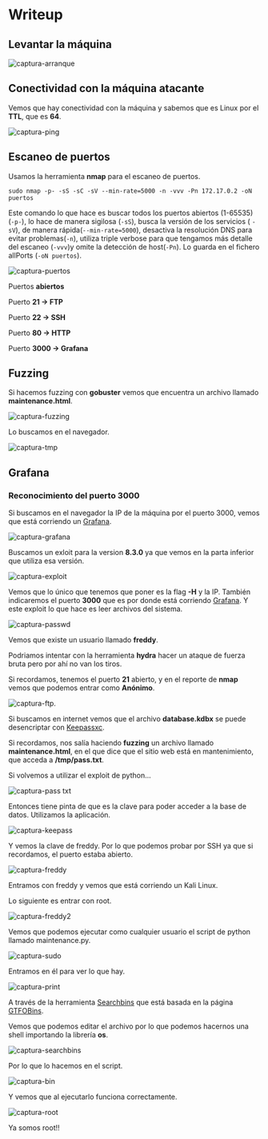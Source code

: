 # Writeup

## Levantar la máquina

![captura-arranque](https://github.com/Alv-fh/Dockerlabs_machines_writeups/assets/109484163/b6d2ac9d-c6f8-41f4-9aaf-5b3106442156)

## Conectividad con la máquina atacante

Vemos que hay conectividad con la máquina y sabemos que es Linux por el **TTL**, que es **64**.

![captura-ping](https://github.com/Alv-fh/Dockerlabs_machines_writeups/assets/109484163/09077e25-7734-43ff-9ab0-5bc4c2b6504d)

## Escaneo de puertos

Usamos la herramienta **nmap** para el escaneo de puertos.

`sudo nmap -p- -sS -sC -sV --min-rate=5000 -n -vvv -Pn 172.17.0.2 -oN puertos`

Este comando lo que hace es buscar todos los puertos abiertos (1-65535) (`-p-`), lo hace de manera sigilosa (`-sS`), busca la versión de los servicios ( `-sV`), de manera rápida(`--min-rate=5000`), desactiva la resolución DNS para evitar problemas(`-n`), utiliza triple verbose para que tengamos más detalle del escaneo (`-vvv`)y omite la detección de host(`-Pn`). Lo guarda en el fichero allPorts (`-oN puertos`).

![captura-puertos](https://github.com/Alv-fh/Dockerlabs_machines_writeups/assets/109484163/a4043998-5bce-4d9c-8ff7-a77a2a6eee03)

Puertos **abiertos**

Puerto **21 -> FTP**

Puerto **22 -> SSH**

Puerto **80 -> HTTP**

Puerto **3000 -> Grafana**

## Fuzzing

Si hacemos fuzzing con **gobuster** vemos que encuentra un archivo llamado **maintenance.html**.

![captura-fuzzing](https://github.com/Alv-fh/Dockerlabs_machines_writeups/assets/109484163/b9b0f6b9-3e0e-4e55-b197-690e36ffda2d)

Lo buscamos en el navegador.

![captura-tmp](https://github.com/Alv-fh/Dockerlabs_machines_writeups/assets/109484163/cbe4f6f9-655c-47c6-9710-a1688f304016)

## Grafana

### Reconocimiento del puerto 3000

Si buscamos en el navegador la IP de la máquina por el puerto 3000, vemos que está corriendo un [Grafana](https://grafana.com/).

![captura-grafana](https://github.com/Alv-fh/Dockerlabs_machines_writeups/assets/109484163/8428a472-ae16-46eb-8555-7f089d0a2d9e)

Buscamos un exloit para la version **8.3.0** ya que vemos en la parta inferior que utiliza esa versión.

![captura-exploit](https://github.com/Alv-fh/Dockerlabs_machines_writeups/assets/109484163/9bb4cf6f-b243-4a69-8025-26232e82bb6b)

Vemos que lo único que tenemos que poner es la flag **-H** y la IP. También indicaremos el puerto **3000** que es por donde está corriendo [Grafana](https://grafana.com/). Y este exploit lo que hace es leer archivos del sistema.

![captura-passwd](https://github.com/Alv-fh/Dockerlabs_machines_writeups/assets/109484163/f72c99b2-52f6-463b-9b11-08b11de82f46)

Vemos que existe un usuario llamado **freddy**.

Podriamos intentar con la herramienta **hydra** hacer un ataque de fuerza bruta pero por ahí no van los tiros.

Si recordamos, tenemos el puerto **21** abierto, y en el reporte de **nmap** vemos que podemos entrar como **Anónimo**.

![captura-ftp](https://github.com/Alv-fh/Dockerlabs_machines_writeups/assets/109484163/0e59c426-056f-4ebd-83ba-1d45138ab864).

Si buscamos en internet vemos que el archivo **database.kdbx** se puede desencriptar con [Keepassxc](https://keepassxc.org/).

Si recordamos, nos salía haciendo **fuzzing** un archivo llamado **maintenance.html**, en el que dice que el sitio web está en mantenimiento, que acceda a **/tmp/pass.txt**.

Si volvemos a utilizar el exploit de python...

![captura-pass txt](https://github.com/Alv-fh/Dockerlabs_machines_writeups/assets/109484163/bed8d985-3cf6-49b8-b4f6-d535c8062787)

Entonces tiene pinta de que es la clave para poder acceder a la base de datos. Utilizamos la aplicación.

![captura-keepass](https://github.com/Alv-fh/Dockerlabs_machines_writeups/assets/109484163/98b19e03-280f-4db2-b55b-e449d5491866)

Y vemos la clave de freddy. Por lo que podemos probar por SSH ya que si recordamos, el puerto estaba abierto.

![captura-freddy](https://github.com/Alv-fh/Dockerlabs_machines_writeups/assets/109484163/24d05b02-627b-43f2-b47d-ab78c3fd56df)

Entramos con freddy y vemos que está corriendo un Kali Linux.

Lo siguiente es entrar con root.

![captura-freddy2](https://github.com/Alv-fh/Dockerlabs_machines_writeups/assets/109484163/8f8f56f9-c647-4688-a8e4-e85d74d57c6b)

Vemos que podemos ejecutar como cualquier usuario el script de python llamado maintenance.py.

![captura-sudo](https://github.com/Alv-fh/Dockerlabs_machines_writeups/assets/109484163/337dd9c0-ce51-4e6a-82cd-6ce6d0d03fe3)

Entramos en él para ver lo que hay.

![captura-print](https://github.com/Alv-fh/Dockerlabs_machines_writeups/assets/109484163/7161ba0f-cd72-4ad2-8cb3-d2af913c77c5)

A través de la herramienta [Searchbins](https://github.com/r1vs3c/searchbins) que está basada en la página [GTFOBins](https://gtfobins.github.io/).

Vemos que podemos editar el archivo por lo que podemos hacernos una shell importando la librería **os**.

![captura-searchbins](https://github.com/Alv-fh/Dockerlabs_machines_writeups/assets/109484163/af50aeef-51b1-4986-b989-45c57c4258a2)

Por lo que lo hacemos en el script.

![captura-bin](https://github.com/Alv-fh/Dockerlabs_machines_writeups/assets/109484163/95a5bad8-0f1e-45f5-b311-61bf7b372677)

Y vemos que al ejecutarlo funciona correctamente.

![captura-root](https://github.com/Alv-fh/Dockerlabs_machines_writeups/assets/109484163/8e259f05-609f-42c7-8d3b-bc9df947890d)

Ya somos root!!